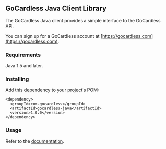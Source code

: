 
## GoCardless Java Client Library

The GoCardless Java client provides a simple interface to the GoCardless API.

You can sign up for a GoCardless account at [https://gocardless.com](https://gocardless.com).

### Requirements

Java 1.5 and later.

### Installing

Add this dependency to your project's POM:

    <dependency>
      <groupId>com.gocardless</groupId>
      <artifactId>gocardless-java</artifactId>
      <version>1.0.0</version>
    </dependency>

### Usage

Refer to the [documentation](https://gocardless.com/docs).